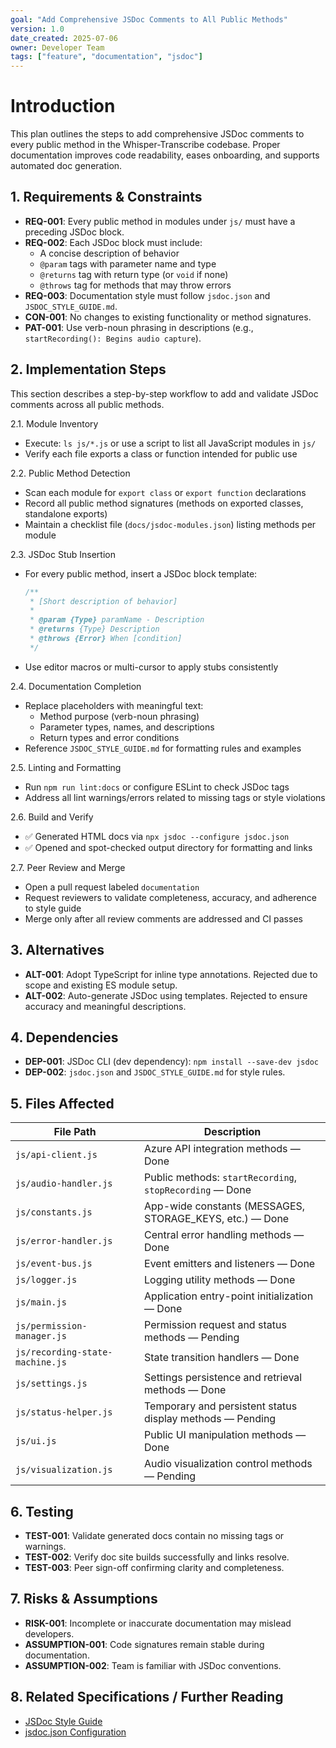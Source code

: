 ```yaml
---
goal: "Add Comprehensive JSDoc Comments to All Public Methods"
version: 1.0
date_created: 2025-07-06
owner: Developer Team
tags: ["feature", "documentation", "jsdoc"]
---
```


# Introduction

This plan outlines the steps to add comprehensive JSDoc comments to every public method in the Whisper-Transcribe codebase. Proper documentation improves code readability, eases onboarding, and supports automated doc generation.

## 1. Requirements & Constraints

- **REQ-001**: Every public method in modules under `js/` must have a preceding JSDoc block.
- **REQ-002**: Each JSDoc block must include:
  - A concise description of behavior
  - `@param` tags with parameter name and type
  - `@returns` tag with return type (or `void` if none)
  - `@throws` tag for methods that may throw errors
- **REQ-003**: Documentation style must follow `jsdoc.json` and `JSDOC_STYLE_GUIDE.md`.
- **CON-001**: No changes to existing functionality or method signatures.
- **PAT-001**: Use verb-noun phrasing in descriptions (e.g., `startRecording(): Begins audio capture`).

## 2. Implementation Steps

This section describes a step-by-step workflow to add and validate JSDoc comments across all public methods.

2.1. Module Inventory
  - Execute: `ls js/*.js` or use a script to list all JavaScript modules in `js/`
  - Verify each file exports a class or function intended for public use

2.2. Public Method Detection
  - Scan each module for `export class` or `export function` declarations
  - Record all public method signatures (methods on exported classes, standalone exports)
  - Maintain a checklist file (`docs/jsdoc-modules.json`) listing methods per module

2.3. JSDoc Stub Insertion
  - For every public method, insert a JSDoc block template:
    ```js
    /**
     * [Short description of behavior]
     *
     * @param {Type} paramName - Description
     * @returns {Type} Description
     * @throws {Error} When [condition]
     */
    ```
  - Use editor macros or multi-cursor to apply stubs consistently

2.4. Documentation Completion
  - Replace placeholders with meaningful text:
    - Method purpose (verb-noun phrasing)
    - Parameter types, names, and descriptions
    - Return types and error conditions
  - Reference `JSDOC_STYLE_GUIDE.md` for formatting rules and examples

2.5. Linting and Formatting
  - Run `npm run lint:docs` or configure ESLint to check JSDoc tags
  - Address all lint warnings/errors related to missing tags or style violations

2.6. Build and Verify
  - ✅ Generated HTML docs via `npx jsdoc --configure jsdoc.json`
  - ✅ Opened and spot-checked output directory for formatting and links

2.7. Peer Review and Merge
  - Open a pull request labeled `documentation`
  - Request reviewers to validate completeness, accuracy, and adherence to style guide
  - Merge only after all review comments are addressed and CI passes

## 3. Alternatives

- **ALT-001**: Adopt TypeScript for inline type annotations. Rejected due to scope and existing ES module setup.
- **ALT-002**: Auto-generate JSDoc using templates. Rejected to ensure accuracy and meaningful descriptions.

## 4. Dependencies

- **DEP-001**: JSDoc CLI (dev dependency): `npm install --save-dev jsdoc`
- **DEP-002**: `jsdoc.json` and `JSDOC_STYLE_GUIDE.md` for style rules.

## 5. Files Affected

| File Path                           | Description                                              |
|-------------------------------------|----------------------------------------------------------|
| `js/api-client.js`                  | Azure API integration methods — Done                     |
| `js/audio-handler.js`               | Public methods: `startRecording`, `stopRecording` — Done |
| `js/constants.js`                   | App-wide constants (MESSAGES, STORAGE_KEYS, etc.) — Done |
| `js/error-handler.js`               | Central error handling methods — Done                   |
| `js/event-bus.js`                   | Event emitters and listeners — Done                     |
| `js/logger.js`                      | Logging utility methods — Done                          |
| `js/main.js`                        | Application entry-point initialization — Done           |
| `js/permission-manager.js`          | Permission request and status methods — Pending          |
| `js/recording-state-machine.js`     | State transition handlers — Done                         |
| `js/settings.js`                    | Settings persistence and retrieval methods — Done        |
| `js/status-helper.js`               | Temporary and persistent status display methods — Pending |
| `js/ui.js`                          | Public UI manipulation methods — Done                    |
| `js/visualization.js`               | Audio visualization control methods — Pending            |

## 6. Testing

- **TEST-001**: Validate generated docs contain no missing tags or warnings.
- **TEST-002**: Verify doc site builds successfully and links resolve.
- **TEST-003**: Peer sign-off confirming clarity and completeness.

## 7. Risks & Assumptions

- **RISK-001**: Incomplete or inaccurate documentation may mislead developers.
- **ASSUMPTION-001**: Code signatures remain stable during documentation.
- **ASSUMPTION-002**: Team is familiar with JSDoc conventions.

## 8. Related Specifications / Further Reading

- [JSDoc Style Guide](JSDOC_STYLE_GUIDE.md)
- [jsdoc.json Configuration](jsdoc.json)
